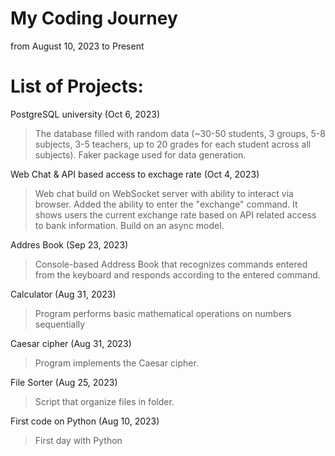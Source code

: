 # My Coding Journey
from August 10, 2023 to Present

# List of Projects:

PostgreSQL university (Oct 6, 2023)
> The database filled with random data (~30-50 students, 3 groups, 5-8 subjects, 3-5 teachers, up to 20 grades for each student across all subjects). Faker package used for data generation.

Web Chat & API based access to exchage rate (Oct 4, 2023)
> Web chat build on WebSocket server with ability to interact via browser. Added the ability to enter the "exchange" command. It shows users the current exchange rate based on API related access to bank information. Build on an async model.

Addres Book (Sep 23, 2023)
> Сonsole-based Address Book that recognizes commands entered from the keyboard and responds according to the entered command.

Calculator (Aug 31, 2023)
> Program performs basic mathematical operations on numbers sequentially

Caesar cipher (Aug 31, 2023)
> Program implements the Caesar cipher.

File Sorter (Aug 25, 2023)
> Script that organize files in folder.

First code on Python (Aug 10, 2023)
> First day with Python

